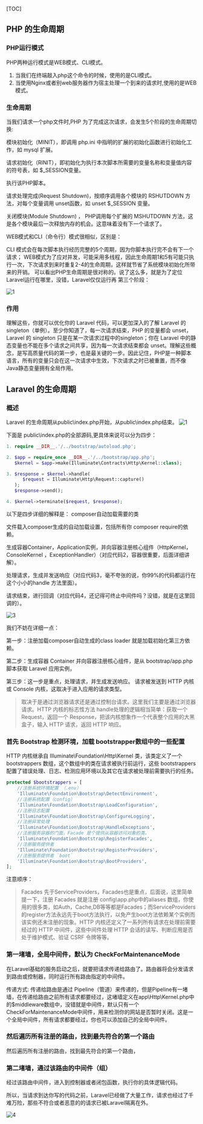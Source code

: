 [TOC]

## PHP 的生命周期

### PHP运行模式

PHP两种运行模式是WEB模式、CLI模式。

1. 当我们在终端敲入php这个命令的时候，使用的是CLI模式。
2. 当使用Nginx或者别web服务器作为宿主处理一个到来的请求时,使用的是WEB模式。

### 生命周期

当我们请求一个php文件时,PHP 为了完成这次请求，会发生5个阶段的生命周期切换:

模块初始化（MINIT），即调用 php.ini 中指明的扩展的初始化函数进行初始化工作，如 mysql 扩展。

请求初始化（RINIT），即初始化为执行本次脚本所需要的变量名称和变量值内容的符号表，如 $_SESSION变量。

执行该PHP脚本。

请求处理完成(Request Shutdown)，按顺序调用各个模块的 RSHUTDOWN 方法，对每个变量调用 unset函数，如 unset $_SESSION 变量。

关闭模块(Module Shutdown) ， PHP调用每个扩展的 MSHUTDOWN 方法，这是各个模块最后一次释放内存的机会。这意味着没有下一个请求了。

WEB模式和CLI（命令行）模式很相似，区别是：

CLI 模式会在每次脚本执行经历完整的5个周期，因为你脚本执行完不会有下一个请求；
WEB模式为了应对并发，可能采用多线程，因此生命周期1和5有可能只执行一次，下次请求到来时重复2-4的生命周期，这样就节省了系统模块初始化所带来的开销。
可以看出PHP生命周期是很对称的。说了这么多，就是为了定位Laravel运行在哪里，没错，Laravel仅仅运行再 第三个阶段：

![1](https://gitee.com/bruce_qiq/picture/raw/master/2021-4-19/1618832378767-1.webp)

### 作用

理解这些，你就可以优化你的 Laravel 代码，可以更加深入的了解 Laravel 的singleton（单例）。至少你知道了，每一次请求结束，PHP 的变量都会 unset，Laravel 的 singleton 只是在某一次请求过程中的singleton；你在 Laravel 中的静态变量也不能在多个请求之间共享，因为每一次请求结束都会 unset。理解这些概念，是写高质量代码的第一步，也是最关键的一步。因此记住，PHP是一种脚本语言，所有的变量只会在这一次请求中生效，下次请求之时已被重置，而不像Java静态变量拥有全局作用。

## Laravel 的生命周期

### 概述

Laravel 的生命周期从public\index.php开始，从public\index.php结束。
![1](https://gitee.com/bruce_qiq/picture/raw/master/2021-4-19/1618832438261-1.webp)

下面是 public\index.php的全部源码,更具体来说可以分为四步：
```php
1. require __DIR__.'/../bootstrap/autoload.php';

2. $app = require_once __DIR__.'/../bootstrap/app.php';
   $kernel = $app->make(Illuminate\Contracts\Http\Kernel::class);

3. $response = $kernel->handle(
      $request = Illuminate\Http\Request::capture()
   );
   $response->send();

4. $kernel->terminate($request, $response);
```
以下是四步详细的解释是：
composer自动加载需要的类

文件载入composer生成的自动加载设置，包括所有你 composer require的依赖。

生成容器Container，Application实例，并向容器注册核心组件（HttpKernel，ConsoleKernel ，ExceptionHandler）（对应代码2，容器很重要，后面详细讲解）。

处理请求，生成并发送响应（对应代码3，毫不夸张的说，你99%的代码都运行在这个小小的handle 方法里面）。

请求结束，进行回调（对应代码4，还记得可终止中间件吗？没错，就是在这里回调的）。

![3](https://gitee.com/bruce_qiq/picture/raw/master/2021-4-19/1618832493941-3.webp)

我们不妨在详细一点：

第一步：注册加载composer自动生成的class loader
就是加载初始化第三方依赖。

第二步：生成容器 Container
并向容器注册核心组件，是从 bootstrap/app.php 脚本获取 Laravel 应用实例，

第三步：这一步是重点，处理请求，并生成发送响应。
请求被发送到 HTTP 内核或 Console 内核，这取决于进入应用的请求类型。

> 取决于是通过浏览器请求还是通过控制台请求。这里我们主要是通过浏览器请求。HTTP 内核的标志性方法 handle处理的逻辑相当简单：获取一个 Request，返回一个 Response，把该内核想象作一个代表整个应用的大黑盒子，输入 HTTP 请求，返回 HTTP 响应。

### 首先 Bootstrap 检测环境，加载 bootstrapper数组中的一些配置

HTTP 内核继承自 Illuminate\Foundation\Http\Kernel 类，该类定义了一个 bootstrappers 数组，这个数组中的类在请求被执行前运行，这些 bootstrappers 配置了错误处理、日志、检测应用环境以及其它在请求被处理前需要执行的任务。

```php
protected $bootstrappers = [
    //注册系统环境配置 （.env）
    'Illuminate\Foundation\Bootstrap\DetectEnvironment',
    //注册系统配置（config）
    'Illuminate\Foundation\Bootstrap\LoadConfiguration',
    //注册日志配置
    'Illuminate\Foundation\Bootstrap\ConfigureLogging',
    //注册异常处理
    'Illuminate\Foundation\Bootstrap\HandleExceptions',
    //注册服务容器的门面，Facade 是个提供从容器访问对象的类。
    'Illuminate\Foundation\Bootstrap\RegisterFacades',
    //注册服务提供者
    'Illuminate\Foundation\Bootstrap\RegisterProviders',
    //注册服务提供者 `boot`
    'Illuminate\Foundation\Bootstrap\BootProviders',
];
```
注意顺序：
> Facades 先于ServiceProviders，Facades也是重点，后面说，这里简单提一下，注册 Facades 就是注册 config\app.php中的aliases 数组，你使用的很多类，如Auth，Cache,DB等等都是Facades；而ServiceProviders的register方法永远先于boot方法执行，以免产生boot方法依赖某个实例而该实例还未注册的现象。HTTP 内核还定义了一系列所有请求在处理前需要经过的 HTTP 中间件，这些中间件处理 HTTP 会话的读写、判断应用是否处于维护模式、验证 CSRF 令牌等等。

### 第一堵墙，全局中间件，默认为 CheckForMaintenanceMode

在Laravel基础的服务启动之后，就要把请求传递给路由了。路由器将会分发请求到路由或控制器，同时运行所有路由指定的中间件。

传递方式:
传递给路由是通过 Pipeline（管道）来传递的，但是Pipeline有一堵墙，在传递给路由之前所有请求都要经过，这堵墙定义在app\Http\Kernel.php中的$middleware数组中，没错就是中间件，默认只有一个CheckForMaintenanceMode中间件，用来检测你的网站是否暂时关闭。这是一个全局中间件，所有请求都要经过，你也可以添加自己的全局中间件。

### 然后遍历所有注册的路由，找到最先符合的第一个路由

然后遍历所有注册的路由，找到最先符合的第一个路由，

### 第二堵墙，通过该路由的中间件（组）

经过该路由中间件，进入到控制器或者闭包函数，执行你的具体逻辑代码。

所以，当请求到达你写的代码之前，Laravel已经做了大量工作，请求也经过了千难万险，那些不符合或者恶意的的请求已被Laravel隔离在外。

![4](https://gitee.com/bruce_qiq/picture/raw/master/2021-4-19/1618832677797-4.webp)




